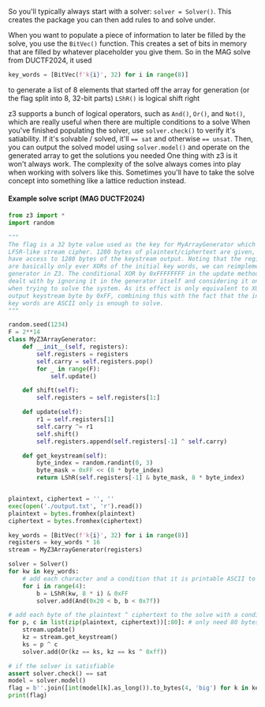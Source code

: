 So you'll typically always start with a solver: `solver = Solver()`. This creates the package you can then add rules to and solve under.

When you want to populate a piece of information to later be filled by the solve, you use the `BitVec()` function. This creates a set of bits in memory that are filled by whatever placeholder you give them. So in the MAG solve from DUCTF2024, it used 
```python
key_words = [BitVec(f'k{i}', 32) for i in range(8)]
```
to generate a list of 8 elements that started off the array for generation (or the flag split into 8, 32-bit parts)
`LShR()` is logical shift right

z3 supports a bunch of logical operators, such as `And()`, `Or()`, and `Not()`, which are really useful when there are multiple conditions to a solve
When you've finished populating the solver, use `solver.check()` to verify it's satiability. If it's solvable / solved, it'll `== sat` and otherwise `== unsat`.
Then, you can output the solved model using `solver.model()` and operate on the generated array to get the solutions you needed
One thing with z3 is it won't always work. The complexity of the solve always comes into play when working with solvers like this. Sometimes you'll have to take the solve concept into something like a lattice reduction instead.

#### Example solve script (MAG DUCTF2024)
```python
from z3 import *
import random

"""
The flag is a 32 byte value used as the key for MyArrayGenerator which is an
LFSR-like stream cipher. 1280 bytes of plaintext/ciphertext are given, so we
have access to 1280 bytes of the keystream output. Noting that the registers
are basically only ever XORs of the initial key words, we can reimplement the
generator in Z3. The conditional XOR by 0xFFFFFFFF in the update method can be
dealt with by ignoring it in the generator itself and considering it only later
when trying to solve the system. As its effect is only equivalent to XORing the
output keystream byte by 0xFF, combining this with the fact that the initial
key words are ASCII only is enough to solve.
"""

random.seed(1234)
F = 2**14
class MyZ3ArrayGenerator:
    def __init__(self, registers):
        self.registers = registers
        self.carry = self.registers.pop()
        for _ in range(F):
            self.update()

    def shift(self):
        self.registers = self.registers[1:]

    def update(self):
        r1 = self.registers[1]
        self.carry ^= r1
        self.shift()
        self.registers.append(self.registers[-1] ^ self.carry)

    def get_keystream(self):
        byte_index = random.randint(0, 3)
        byte_mask = 0xFF << (8 * byte_index)
        return LShR(self.registers[-1] & byte_mask, 8 * byte_index)


plaintext, ciphertext = '', ''
exec(open('./output.txt', 'r').read())
plaintext = bytes.fromhex(plaintext)
ciphertext = bytes.fromhex(ciphertext)

key_words = [BitVec(f'k{i}', 32) for i in range(8)]
registers = key_words * 16
stream = MyZ3ArrayGenerator(registers)

solver = Solver()
for kw in key_words:
    # add each character and a condition that it is printable ASCII to the solver
    for i in range(4):
        b = LShR(kw, 8 * i) & 0xFF
        solver.add(And(0x20 < b, b < 0x7f))

# add each byte of the plaintext ^ ciphertext to the solve with a condition
for p, c in list(zip(plaintext, ciphertext))[:80]: # only need 80 bytes
    stream.update()
    kz = stream.get_keystream()
    ks = p ^ c
    solver.add(Or(kz == ks, kz == ks ^ 0xff))

# if the solver is satisfiable
assert solver.check() == sat
model = solver.model()
flag = b''.join([int(model[k].as_long()).to_bytes(4, 'big') for k in key_words]).decode()
print(flag)
```